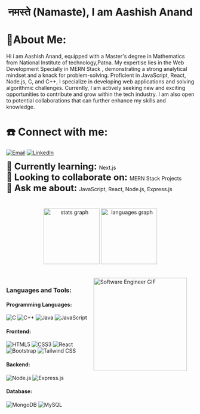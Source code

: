 <h1 align="center">नमस्ते (Namaste), I am Aashish Anand</h1>

# 💫About Me:

Hi i am Aashish Anand, equipped with a Master's degree in Mathematics from National Institute of technology,Patna. My expertise lies in the Web Development Specially in MERN Stack , demonstrating a strong analytical mindset and a knack for problem-solving. Proficient in JavaScript, React, Node.js, C, and C++, I specialize in developing web applications and solving algorithmic challenges. Currently, I am actively seeking new and exciting opportunities to contribute and grow within the tech industry. I am also open to potential collaborations that can further enhance my skills and knowledge.
# ☎️ Connect with me:
<p align="">
  <a href="mailto:aashishanand649@gmail.com"><img src="https://img.shields.io/badge/Email-D14836?style=flat&logo=gmail&logoColor=white" alt="Email"></a>
  <a href="https://www.linkedin.com/in/aashish-anand-07934822a/"><img src="https://img.shields.io/badge/LinkedIn-0077B5?style=flat&logo=linkedin&logoColor=white" alt="LinkedIn"></a>
</p>

<div align="left">
  <strong><span style="font-size: x-large;">🌱  Currently learning: </span></strong> Next.js
  <br>
  <strong><span style="font-size: x-large;">👯 Looking to collaborate on: </span></strong> MERN Stack Projects
  <br>
  <strong><span style="font-size: x-large;">💬 Ask me about: </span></strong> JavaScript, React, Node.js, Express.js
</div>

<br>

###

<div align="center">
  <img src="https://github-readme-stats.vercel.app/api?username=aashish649&hide_title=false&hide_rank=false&show_icons=true&include_all_commits=true&count_private=true&disable_animations=false&theme=dracula&locale=en&hide_border=false" height="150" alt="stats graph"  />
  <img src="https://github-readme-stats.vercel.app/api/top-langs?username=aashish649&locale=en&hide_title=false&layout=compact&card_width=320&langs_count=5&theme=dracula&hide_border=false" height="150" alt="languages graph"  />
</div>


<br>
<br>


<div align="left">
  <img align="right" height="250" style="margin-right: 20px;" src="https://media.giphy.com/media/qgQUggAC3Pfv687qPC/giphy.gif" alt="Software Engineer GIF" />
</div>




<div align="left">
<h3 align="left">Languages and Tools:</h3>

<h4 align="left">Programming Languages:</h4>
<p align="left">
  <img src="https://img.shields.io/badge/C-00599C?style=for-the-badge&logo=c&logoColor=white" alt="C"/>
  <img src="https://img.shields.io/badge/C++-00599C?style=for-the-badge&logo=cplusplus&logoColor=white" alt="C++"/>
  <img src="https://img.shields.io/badge/Java-007396?style=for-the-badge&logo=java&logoColor=white" alt="Java"/>
  <img src="https://img.shields.io/badge/JavaScript-F7DF1E?style=for-the-badge&logo=javascript&logoColor=black" alt="JavaScript"/>
</p>

<h4 align="left">Frontend:</h4>
<p align="left">
  <img src="https://img.shields.io/badge/HTML5-E34F26?style=for-the-badge&logo=html5&logoColor=white" alt="HTML5"/>
  <img src="https://img.shields.io/badge/CSS3-1572B6?style=for-the-badge&logo=css3&logoColor=white" alt="CSS3"/>
  <img src="https://img.shields.io/badge/React-61DAFB?style=for-the-badge&logo=react&logoColor=white" alt="React"/>
  <img src="https://img.shields.io/badge/Bootstrap-563D7C?style=for-the-badge&logo=bootstrap&logoColor=white" alt="Bootstrap"/>
  <img src="https://img.shields.io/badge/Tailwind_CSS-38B2AC?style=for-the-badge&logo=tailwind-css&logoColor=white" alt="Tailwind CSS"/>
</p>

<h4 align="left">Backend:</h4>
<p align="left">
  <img src="https://img.shields.io/badge/Node.js-339933?style=for-the-badge&logo=node.js&logoColor=white" alt="Node.js"/>
  <img src="https://img.shields.io/badge/Express.js-000000?style=for-the-badge&logo=express&logoColor=white" alt="Express.js"/>
</p>

<h4 align="left">Database:</h4>
<p align="left">
  <img src="https://img.shields.io/badge/MongoDB-47A248?style=for-the-badge&logo=mongodb&logoColor=white" alt="MongoDB"/>
  <img src="https://img.shields.io/badge/MySQL-4479A1?style=for-the-badge&logo=mysql&logoColor=white" alt="MySQL"/>
</p>


</div>

